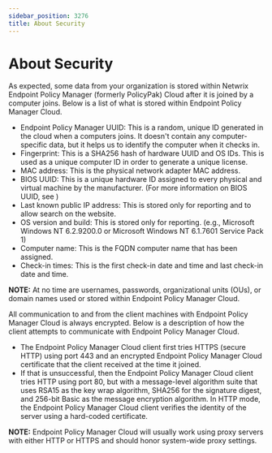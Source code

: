 ```yaml
---
sidebar_position: 3276
title: About Security
---
```


# About Security

As expected, some data from your organization is stored within Netwrix Endpoint Policy Manager (formerly PolicyPak) Cloud after it is joined by a computer joins. Below is a list of what is stored within Endpoint Policy Manager Cloud.

* Endpoint Policy Manager UUID: This is a random, unique ID generated in the cloud when a computers joins. It doesn't contain any computer-specific data, but it helps us to identify the computer when it checks in.
* Fingerprint: This is a SHA256 hash of hardware UUID and OS IDs. This is used as a unique computer ID in order to generate a unique license.
* MAC address: This is the physical network adapter MAC address.
* BIOS UUID: This is a unique hardware ID assigned to every physical and virtual machine by the manufacturer. (For more information on BIOS UUID, see )
* Last known public IP address: This is stored only for reporting and to allow search on the website.
* OS version and build: This is stored only for reporting. (e.g., Microsoft Windows NT 6.2.9200.0 or Microsoft Windows NT 6.1.7601 Service Pack 1)
* Computer name: This is the FQDN computer name that has been assigned.
* Check-in times: This is the first check-in date and time and last check-in date and time.

**NOTE:**  At no time are usernames, passwords, organizational units (OUs), or domain names used or stored within Endpoint Policy Manager Cloud.

All communication to and from the client machines with Endpoint Policy Manager Cloud is always encrypted. Below is a description of how the client attempts to communicate with Endpoint Policy Manager Cloud.

* The Endpoint Policy Manager Cloud client first tries HTTPS (secure HTTP) using port 443 and an encrypted Endpoint Policy Manager Cloud certificate that the client received at the time it joined.
* If that is unsuccessful, then the Endpoint Policy Manager Cloud client tries HTTP using port 80, but with a message-level algorithm suite that uses RSA15 as the key wrap algorithm, SHA256 for the signature digest, and 256-bit Basic as the message encryption algorithm. In HTTP mode, the Endpoint Policy Manager Cloud client verifies the identity of the server using a hard-coded certificate.

**NOTE:**  Endpoint Policy Manager Cloud will usually work using proxy servers with either HTTP or HTTPS and should honor system-wide proxy settings.